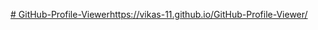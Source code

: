 [# GitHub-Profile-Viewer](https://vikas-11.github.io/GitHub-Profile-Viewer/)https://vikas-11.github.io/GitHub-Profile-Viewer/

